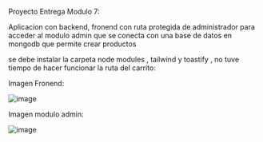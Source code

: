 Proyecto Entrega Modulo 7:

Aplicacion con backend, fronend con ruta protegida de administrador para acceder al modulo admin que se conecta con una base de datos en mongodb que permite crear productos

se debe instalar la carpeta node modules , tailwind y toastify , no tuve tiempo de hacer funcionar la ruta del carrito:

Imagen Fronend:

![image](https://github.com/user-attachments/assets/7c1eab33-f7ce-417b-b4ed-98e7b86c785f)


Imagen modulo admin:

![image](https://github.com/user-attachments/assets/7073d7a8-d22c-493e-a552-7df2c22bdb1a)

